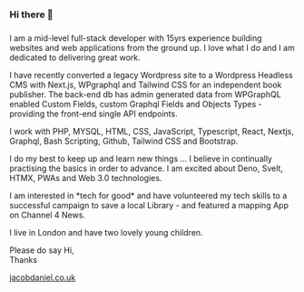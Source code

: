 ### Hi there 👋
###
<!--
**Jacob-Daniel/jacob-daniel** is a ✨ _special_ ✨ repository because its `README.md` (this file) appears on your GitHub profile.

Here are some ideas to get you started:

- 🔭 I’m currently working on ...
- 🌱 I’m currently learning ...
- 👯 I’m looking to collaborate on ...
- 🤔 I’m looking for help with ...
- 💬 Ask me about ...
- 📫 How to reach me: ...
- 😄 Pronouns: ...
- ⚡ Fun fact: ...
-->
<p>I am a mid-level full-stack developer with 15yrs experience building websites and web applications from the ground up. I love what I do and I am dedicated to delivering great work.</p>

<p>I have recently converted a legacy Wordpress site to a Wordpress Headless CMS with Next.js, WPgraphql and Tailwind CSS for an independent book publisher. The back-end db has admin generated data from WPGraphQL enabled Custom Fields, custom Graphql Fields and Objects Types - providing the front-end single API endpoints.</p>

<p>I work with PHP, MYSQL, HTML, CSS, JavaScript, Typescript, React, Nextjs, Graphql, Bash Scripting, Github, Tailwind CSS and Bootstrap.</p>
<p>I do my best to keep up and learn new things ... I believe in continually practising the basics in order to advance. I am excited about Deno, Svelt, HTMX, PWAs and Web 3.0 technologies.</p>

<p>I am interested in *tech for good* and have volunteered my tech skills to a successful campaign to save a local Library - and featured a mapping App on Channel 4 News.</p>
<p>I live in London and have two lovely young children.</p>

<p>Please do say Hi,<br />Thanks</p>

[jacobdaniel.co.uk](https://jacobdaniel.co.uk)
